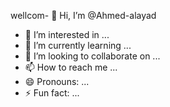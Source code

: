 wellcom- 👋 Hi, I’m @Ahmed-alayad
- 👀 I’m interested in ...
- 🌱 I’m currently learning ...
- 💞️ I’m looking to collaborate on ...
- 📫 How to reach me ...
- 😄 Pronouns: ...
- ⚡ Fun fact: ...

<!---
Ahmed-alayad/Ahmed-alayad is a ✨ special ✨ repository because its `README.md` (this file) appears on your GitHub profile.
You can click the Preview link to take a look at your changes.
--->
